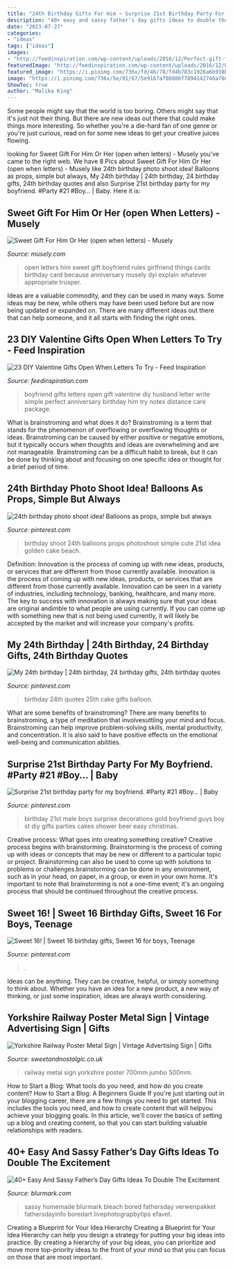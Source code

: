 ```yaml
---
title: "24th Birthday Gifts For Him ~ Surprise 21st Birthday Party For My Boyfriend. #party #21 #boy…"
description: "40+ easy and sassy father’s day gifts ideas to double the excitement"
date: "2023-07-27"
categories:
- "ideas"
tags: ["ideas"]
images:
- "http://feedinspiration.com/wp-content/uploads/2016/12/Perfect-gift-for-boyfriend.jpg"
featuredImage: "http://feedinspiration.com/wp-content/uploads/2016/12/Perfect-gift-for-boyfriend.jpg"
featured_image: "https://i.pinimg.com/736x/fd/4b/78/fd4b783c1926a6b938b91eaba9e60c7e.jpg"
image: "https://i.pinimg.com/736x/5e/91/67/5e9167a708806f7894142740a70e3178--st-birthday-parties-birthday-party-ideas.jpg"
ShowToc: true
author: "Malika King"
---
```



Some people might say that the world is too boring. Others might say that it's just not their thing. But there are new ideas out there that could make things more interesting. So whether you're a die-hard fan of one genre or you're just curious, read on for some new ideas to get your creative juices flowing.

	

		
looking for Sweet Gift For Him Or Her (open when letters) - Musely you've came to the right web. We have 8 Pics about Sweet Gift For Him Or Her (open when letters) - Musely like 24th birthday photo shoot idea! Balloons as props, simple but always, My 24th birthday | 24th birthday, 24 birthday gifts, 24th birthday quotes and also Surprise 21st birthday party for my boyfriend. #Party #21 #Boy… | Baby. Here it is:
		
    
## Sweet Gift For Him Or Her (open When Letters) - Musely

<img loading=lazy src="https://media.musely.com/u/400c2554-592b-4813-978f-4cc063ac3899.jpg" onerror="this.onerror=null;this.src='https://tse1.mm.bing.net/th?id=OIP.7Sek19385pSqWODD_oNOrwHaJ4&amp;pid=15.1';" alt="Sweet Gift For Him Or Her (open when letters) - Musely">

_Source: musely.com_

>open letters him sweet gift boyfriend rules girlfriend things cards birthday card because anniversary musely dyi explain whatever appropriate trusper. 

	

Ideas are a valuable commodity, and they can be used in many ways. Some ideas may be new, while others may have been used before but are now being updated or expanded on. There are many different ideas out there that can help someone, and it all starts with finding the right ones.

    
## 23 DIY Valentine Gifts Open When Letters To Try - Feed Inspiration

<img loading=lazy src="http://feedinspiration.com/wp-content/uploads/2016/12/Perfect-gift-for-boyfriend.jpg" onerror="this.onerror=null;this.src='https://tse1.mm.bing.net/th?id=OIP.J9BJ5Ro-QDwv9-xSf6OkIQHaJ6&amp;pid=15.1';" alt="23 DIY Valentine Gifts Open When Letters To Try - Feed Inspiration">

_Source: feedinspiration.com_

>boyfriend gifts letters open gift valentine diy husband letter write simple perfect anniversary birthday him try notes distance care package. 

	

What is brainstroming and what does it do?
Brainstroming is a term that stands for the phenomenon of overflowing or overflowing thoughts or ideas. Brainstroming can be caused by either positive or negative emotions, but it typically occurs when thoughts and ideas are overwhelming and are not manageable. Brainstroming can be a difficult habit to break, but it can be done by thinking about and focusing on one specific idea or thought for a brief period of time.

    
## 24th Birthday Photo Shoot Idea! Balloons As Props, Simple But Always

<img loading=lazy src="https://i.pinimg.com/736x/00/24/6f/00246f50450eb15f2f4f630c97d4b70a.jpg" onerror="this.onerror=null;this.src='https://tse2.mm.bing.net/th?id=OIP.Eusm490nV7etNJV9VN5JXgHaLH&amp;pid=15.1';" alt="24th birthday photo shoot idea! Balloons as props, simple but always">

_Source: pinterest.com_

>birthday shoot 24th balloons props photoshoot simple cute 21st idea golden cake beach. 

	

Definition: Innovation is the process of coming up with new ideas, products, or services that are different from those currently available.
Innovation is the process of coming up with new ideas, products, or services that are different from those currently available. Innovation can be seen in a variety of industries, including technology, banking, healthcare, and many more. The key to success with innovation is always making sure that your ideas are original andimble to what people are using currently. If you can come up with something new that is not being used currently, it will likely be accepted by the market and will increase your company's profits.

    
## My 24th Birthday | 24th Birthday, 24 Birthday Gifts, 24th Birthday Quotes

<img loading=lazy src="https://i.pinimg.com/736x/f4/be/df/f4bedf8517249efb53e3b796ddeabf68.jpg" onerror="this.onerror=null;this.src='https://tse4.mm.bing.net/th?id=OIP.0v22-mgUH9YE2lnrChWEowHaJ4&amp;pid=15.1';" alt="My 24th birthday | 24th birthday, 24 birthday gifts, 24th birthday quotes">

_Source: pinterest.com_

>birthday 24th quotes 25th cake gifts balloon. 

	

What are some benefits of brainstroming?
There are many benefits to brainstroming, a type of meditation that involvesuttling your mind and focus. Brainstroming can help improve problem-solving skills, mental productivity, and concentration. It is also said to have positive effects on the emotional well-being and communication abilities.

    
## Surprise 21st Birthday Party For My Boyfriend. #Party #21 #Boy… | Baby

<img loading=lazy src="https://i.pinimg.com/736x/5e/91/67/5e9167a708806f7894142740a70e3178--st-birthday-parties-birthday-party-ideas.jpg" onerror="this.onerror=null;this.src='https://tse3.mm.bing.net/th?id=OIP.9rMAd2PxRDq8KXfCalAQpAHaJ3&amp;pid=15.1';" alt="Surprise 21st birthday party for my boyfriend. #Party #21 #Boy… | Baby">

_Source: pinterest.com_

>birthday 21st male boys surprise decorations gold boyfriend guys boy st diy gifts parties cakes shower beer easy christmas. 

	

Creative process: What goes into creating something creative?
Creative process begins with brainstorming. Brainstorming is the process of coming up with ideas or concepts that may be new or different to a particular topic or project. Brainstorming can also be used to come up with solutions to problems or challenges.brainstorming can be done in any environment, such as in your head, on paper, in a group, or even in your own home. It's important to note that brainstorming is not a one-time event; it's an ongoing process that should be continued throughout the creative process.

    
## Sweet 16! | Sweet 16 Birthday Gifts, Sweet 16 For Boys, Teenage

<img loading=lazy src="https://i.pinimg.com/736x/fd/4b/78/fd4b783c1926a6b938b91eaba9e60c7e.jpg" onerror="this.onerror=null;this.src='https://tse2.mm.bing.net/th?id=OIP.y3iuFIzaoyOmBN3e7MLIWwHaNL&amp;pid=15.1';" alt="Sweet 16! | Sweet 16 birthday gifts, Sweet 16 for boys, Teenage">

_Source: pinterest.com_

>. 

	

Ideas can be anything. They can be creative, helpful, or simply something to think about. Whether you have an idea for a new product, a new way of thinking, or just some inspiration, ideas are always worth considering.

    
## Yorkshire Railway Poster Metal Sign | Vintage Advertising Sign | Gifts

<img loading=lazy src="https://33.cdn.ekm.net/ekmps/shops/sweet/images/yorkshire-railway-poster-metal-wall-sign-4-sizes--sign-size-jumbo-500mm-x-700mm-12978-p.jpg?v=922021-091705" onerror="this.onerror=null;this.src='https://tse4.mm.bing.net/th?id=OIP.Fvxnxv_dS32k2EfeW8yongHaJ4&amp;pid=15.1';" alt="Yorkshire Railway Poster Metal Sign | Vintage Advertising Sign | Gifts">

_Source: sweetandnostalgic.co.uk_

>railway metal sign yorkshire poster 700mm jumbo 500mm. 

	

How to Start a Blog: What tools do you need, and how do you create content?
How to Start a Blog: A Beginners Guide
If you're just starting out in your blogging career, there are a few things you need to get started. This includes the tools you need, and how to create content that will helpyou achieve your blogging goals. In this article, we'll cover the basics of setting up a blog and creating content, so that you can start building valuable relationships with readers.

    
## 40+ Easy And Sassy Father’s Day Gifts Ideas To Double The Excitement

<img loading=lazy src="https://www.blurmark.com/wp-content/uploads/2017/06/Daddy-Daughter-Photo-Frame.jpg" onerror="this.onerror=null;this.src='https://tse2.mm.bing.net/th?id=OIP.wayntZwxHz-c5keWKO1xygHaJ4&amp;pid=15.1';" alt="40+ Easy And Sassy Father’s Day Gifts Ideas To Double The Excitement">

_Source: blurmark.com_

>sassy homemade blurmark bleach bored fathersday verwenpakket fathersdayinfo boredart livephotograpbytips efavet. 

	

Creating a Blueprint for Your Idea Hierarchy
Creating a Blueprint for Your Idea Hierarchy can help you design a strategy for putting your big ideas into practice. By creating a hierarchy of your big ideas, you can prioritize and move more top-priority ideas to the front of your mind so that you can focus on those that are most important.


